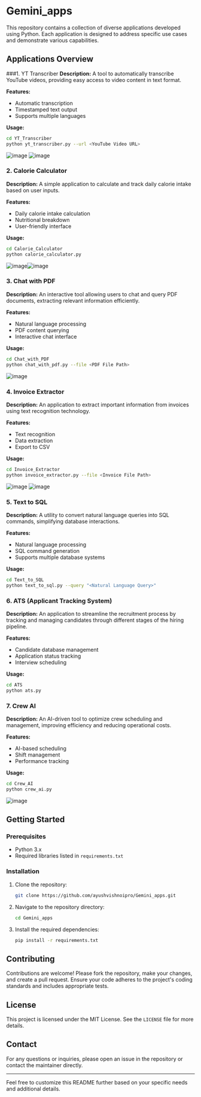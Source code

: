 # Gemini_apps

This repository contains a collection of diverse applications developed using Python. Each application is designed to address specific use cases and demonstrate various capabilities.

## Applications Overview



###1. YT Transcriber
**Description:** A tool to automatically transcribe YouTube videos, providing easy access to video content in text format.

**Features:**
- Automatic transcription
- Timestamped text output
- Supports multiple languages

**Usage:**
```bash
cd YT_Transcriber
python yt_transcriber.py --url <YouTube Video URL>
```
![image](https://github.com/ayushvishnoipro/Gemini_apps/assets/114357222/f1badf32-57ca-435d-b90c-c46157df8c94)
![image](https://github.com/ayushvishnoipro/Gemini_apps/assets/114357222/a7105573-7b13-41cf-80d7-eb8aee021585)



### 2. Calorie Calculator
**Description:** A simple application to calculate and track daily calorie intake based on user inputs.

**Features:**
- Daily calorie intake calculation
- Nutritional breakdown
- User-friendly interface

**Usage:**
```bash
cd Calorie_Calculator
python calorie_calculator.py
```
![image](https://github.com/ayushvishnoipro/Gemini_apps/assets/114357222/8e027c04-944b-4b12-9529-82044c89e72d)![image](https://github.com/ayushvishnoipro/Gemini_apps/assets/114357222/92fb3b68-0564-4ae0-85fa-4d876637077c)



### 3. Chat with PDF
**Description:** An interactive tool allowing users to chat and query PDF documents, extracting relevant information efficiently.

**Features:**
- Natural language processing
- PDF content querying
- Interactive chat interface

**Usage:**
```bash
cd Chat_with_PDF
python chat_with_pdf.py --file <PDF File Path>
```
![image](https://github.com/ayushvishnoipro/Gemini_apps/assets/114357222/65e2a821-a516-4815-995f-500dcf3bb81d)


### 4. Invoice Extractor
**Description:** An application to extract important information from invoices using text recognition technology.

**Features:**
- Text recognition
- Data extraction
- Export to CSV

**Usage:**
```bash
cd Invoice_Extractor
python invoice_extractor.py --file <Invoice File Path>
```
![image](https://github.com/ayushvishnoipro/Gemini_apps/assets/114357222/b7f891bc-edb0-4d63-868d-34e0fbf5af11)
![image](https://github.com/ayushvishnoipro/Gemini_apps/assets/114357222/b19391c6-0c98-4d60-b9cc-fb5f850e44d1)



### 5. Text to SQL
**Description:** A utility to convert natural language queries into SQL commands, simplifying database interactions.

**Features:**
- Natural language processing
- SQL command generation
- Supports multiple database systems

**Usage:**
```bash
cd Text_to_SQL
python text_to_sql.py --query "<Natural Language Query>"
```
### 6. ATS (Applicant Tracking System)
**Description:** An application to streamline the recruitment process by tracking and managing candidates through different stages of the hiring pipeline.

**Features:**
- Candidate database management
- Application status tracking
- Interview scheduling

**Usage:**
```bash
cd ATS
python ats.py
```

### 7. Crew AI
**Description:** An AI-driven tool to optimize crew scheduling and management, improving efficiency and reducing operational costs.

**Features:**
- AI-based scheduling
- Shift management
- Performance tracking

**Usage:**
```bash
cd Crew_AI
python crew_ai.py
```
![image](https://github.com/ayushvishnoipro/Gemini_apps/assets/114357222/1dc0bd55-c87b-4105-9a6e-9e388dc04a6b)


## Getting Started

### Prerequisites
- Python 3.x
- Required libraries listed in `requirements.txt`

### Installation
1. Clone the repository:
   ```bash
   git clone https://github.com/ayushvishnoipro/Gemini_apps.git
   ```
2. Navigate to the repository directory:
   ```bash
   cd Gemini_apps
   ```
3. Install the required dependencies:
   ```bash
   pip install -r requirements.txt
   ```

## Contributing
Contributions are welcome! Please fork the repository, make your changes, and create a pull request. Ensure your code adheres to the project's coding standards and includes appropriate tests.

## License
This project is licensed under the MIT License. See the `LICENSE` file for more details.

## Contact
For any questions or inquiries, please open an issue in the repository or contact the maintainer directly.

---

Feel free to customize this README further based on your specific needs and additional details.
